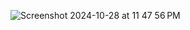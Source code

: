 ![Screenshot 2024-10-28 at 11 47 56 PM](https://github.com/user-attachments/assets/15baad5e-616e-495d-aa61-ec51890da1ad)

